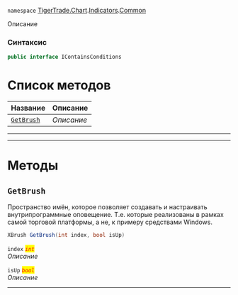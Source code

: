 
`namespace` [TigerTrade.Chart](../../../TigerTrade.Chart.md).[Indicators](../../../TigerTrade.Chart/Indicators.md).[Common](../../../TigerTrade.Chart/Indicators/Common.md)


Описание

### Синтаксис
```csharp
public interface IContainsConditions
```


# Список методов
| Название | Описание |
| --- | --- |
| [`GetBrush`](#GetBrush-m) | *Описание* |





***  
***  
# Методы

## `GetBrush`<a href="GetBrush-m" id="GetBrush-m"></a>
Пространство имён, которое позволяет создавать и настраивать внутрипрограммные оповещение. Т.е. которые реализованы в рамках самой торговой платформы, а не, к примеру средствами Windows.

```csharp
XBrush GetBrush(int index, bool isUp)
```

`index` <mark style="color:red;">*`int`*</mark>  
 *Описание*  

`isUp` <mark style="color:red;">*`bool`*</mark>  
 *Описание*  


***  

